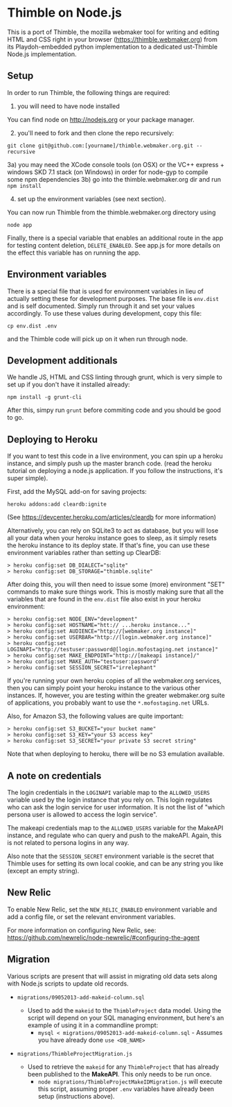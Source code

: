 Thimble on Node.js
==================

This is a port of Thimble, the mozilla webmaker tool for writing and editing
HTML and CSS right in your browser (https://thimble.webmaker.org) from its
Playdoh-embedded python implementation to a dedicated ust-Thimble Node.js
implementation.

Setup
-----

In order to run Thimble, the following things are required:

1) you will need to have node installed

You can find node on http://nodejs.org or your package manager.

2) you'll need to fork and then clone the repo recursively:

```
git clone git@github.com:[yourname]/thimble.webmaker.org.git --recursive
```

3a) you may need the XCode console tools (on OSX) or the VC++ express + windows SKD 7.1 stack (on Windows) in order for node-gyp to compile some npm dependencies
3b) go into the thimble.webmaker.org dir and run ```npm install```

4) set up the environment variables (see next section).

You can now run Thimble from the thimble.webmaker.org directory using

```node app```

Finally, there is a special variable that enables an additional route
in the app for testing content deletion, `DELETE_ENABLED`. See app.js
for more details on the effect this variable has on running the app.

Environment variables
---------------------

There is a special file that is used for environment variables in lieu of
actually setting these for development purposes. The base file is
```env.dist``` and is self documented. Simply run through it and set your
values accordingly. To use these values during development, copy this
file:

```
cp env.dist .env
```

and the Thimble code will pick up on it when run through node.

Development additionals
-----------------------

We handle JS, HTML and CSS linting through grunt, which is very simple
to set up if you don't have it installed already:

```npm install -g grunt-cli```

After this, simpy run ```grunt``` before commiting code and you should
be good to go.

Deploying to Heroku
-------------------

If you want to test this code in a live environment, you can spin up a
heroku instance, and simply push up the master branch code. (read
the heroku tutorial on deploying a node.js application. If you follow
the instructions, it's super simple).

First, add the MySQL add-on for saving projects:

`heroku addons:add cleardb:ignite`

(See https://devcenter.heroku.com/articles/cleardb for more information)

Alternatively, you can rely on SQLite3 to act as database, but you will
lose all your data when your heroku instance goes to sleep, as it simply
resets the heroku instance to its deploy state. If that's fine, you can
use these environment variables rather than setting up ClearDB:

```
> heroku config:set DB_DIALECT="sqlite"
> heroku config:set DB_STORAGE="thimble.sqlite"
```

After doing this, you will then need to issue some (more) environment "SET"
commands to make sure things work. This is mostly making sure that all the
variables that are found in the `env.dist` file also exist in your heroku
environment:

```
> heroku config:set NODE_ENV="development"
> heroku config:set HOSTNAME="htt:// ...heroku instance..."
> heroku config:set AUDIENCE="http://[webmaker.org instance]"
> heroku config:set USERBAR="http://[login.webmaker.org instance]"
> heroku config:set LOGINAPI="http://testuser:password@[login.mofostaging.net instance]"
> heroku config:set MAKE_ENDPOINT="http://[makeapi instance]/"
> heroku config:set MAKE_AUTH="testuser:password"
> heroku config:set SESSION_SECRET="irrelephant"
```

If you're running your own heroku copies of all the webmaker.org services,
then you can simply point your heroku instance to the various other
instances. If, however, you are testing within the greater webmaker.org
suite of applications, you probably want to use the `*.mofostaging.net` URLs.

Also, for Amazon S3, the following values are quite important:

```
> heroku config:set S3_BUCKET="your bucket name"
> heroku config:set S3_KEY="your S3 access key"
> heroku config:set S3_SECRET="your private S3 secret string"
```

Note that when deploying to heroku, there will be no S3 emulation available.

A note on credentials
---------------------

The login credentials  in the `LOGINAPI` variable map to the `ALLOWED_USERS` variable used by the login instance that you rely on. This login regulates who can ask the login service for user information. It is not the list of "which persona user is allowed to access the login service".

The makeapi credentials map to the `ALLOWED_USERS` variable for the MakeAPI instance, and regulate who can query and push to the makeAPI. Again, this is not related to persona logins in any way.

Also note that the `SESSION_SECRET` environment variable is the secret that Thimble uses for setting its own local cookie, and can be any string you like (except an empty string).

New Relic
---------

To enable New Relic, set the `NEW_RELIC_ENABLED` environment variable and add a config file, or set the relevant environment variables.

For more information on configuring New Relic, see: https://github.com/newrelic/node-newrelic/#configuring-the-agent

Migration
---------

Various scripts are present that will assist in migrating old data sets along with Node.js scripts to update old records.

* `migrations/09052013-add-makeid-column.sql`
    * Used to add the `makeid` to the `ThimbleProject` data model. Using the script will depend on your SQL managing environment, but here's an example of using it in a commandline prompt:
        * `mysql < migrations/09052013-add-makeid-column.sql` - Assumes you have already done `use <DB_NAME>`

* `migrations/ThimbleProjectMigration.js`
    * Used to retrieve the `makeid` for any `ThimbleProject` that has already been published to the **MakeAPI**. This only needs to be run once.
        * `node migrations/ThimbleProjectMakeIDMigration.js` will execute this script, assuming proper `.env` variables have already been setup (instructions above). 

